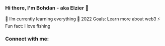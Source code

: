 ### Hi there, I'm Bohdan - aka Elzier 👋

🌱 I’m currently learning everything
🥅 2022 Goals: Learn more about web3
⚡ Fun fact: I love fishing

### Connect with me:
